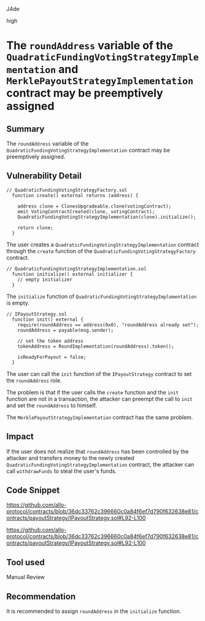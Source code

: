 J4de

high

# The `roundAddress` variable of the `QuadraticFundingVotingStrategyImplementation` and `MerklePayoutStrategyImplementation` contract may be preemptively assigned

## Summary

The `roundAddress` variable of the `QuadraticFundingVotingStrategyImplementation` contract may be preemptively assigned.

## Vulnerability Detail

```solidity
// QuadraticFundingVotingStrategyFactory.sol
  function create() external returns (address) {

    address clone = ClonesUpgradeable.clone(votingContract);
    emit VotingContractCreated(clone, votingContract);
    QuadraticFundingVotingStrategyImplementation(clone).initialize();

    return clone;
  }
```

The user creates a `QuadraticFundingVotingStrategyImplementation` contract through the `create` function of the `QuadraticFundingVotingStrategyFactory` contract.

```solidity
// QuadraticFundingVotingStrategyImplementation.sol
  function initialize() external initializer {
    // empty initializer
  }
```

The `initialize` function of `QuadraticFundingVotingStrategyImplementation` is empty.

```solidity
// IPayoutStrategy.sol
  function init() external {
    require(roundAddress == address(0x0), "roundAddress already set");
    roundAddress = payable(msg.sender);

    // set the token address
    tokenAddress = RoundImplementation(roundAddress).token();

    isReadyForPayout = false;
  }
```

The user can call the `init` function of the `IPayoutStrategy` contract to set the `roundAddress` role.

The problem is that if the user calls the `create` function and the `init` function are not in a transaction, the attacker can preempt the call to `init` and set the `roundAddress` to himself.

The `MerklePayoutStrategyImplementation` contract has the same problem.

## Impact

If the user does not realize that `roundAddress` has been controlled by the attacker and transfers money to the newly created `QuadraticFundingVotingStrategyImplementation` contract, the attacker can call `withdrawFunds` to steal the user's funds.

## Code Snippet

https://github.com/allo-protocol/contracts/blob/36dc33762c396660c0a84f6ef7d790f632638e81/contracts/payoutStrategy/IPayoutStrategy.sol#L92-L100

https://github.com/allo-protocol/contracts/blob/36dc33762c396660c0a84f6ef7d790f632638e81/contracts/payoutStrategy/IPayoutStrategy.sol#L92-L100

## Tool used

Manual Review

## Recommendation

It is recommended to assign `roundAddress` in the `initialize` function.